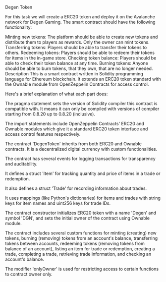 Degen Token

For this task we will create a ERC20 token and deploy it on the Avalanche network for Degen Gaming. The smart contract should have the following functionality:

Minting new tokens: The platform should be able to create new tokens and distribute them to players as rewards. Only the owner can mint tokens. Transferring tokens: Players should be able to transfer their tokens to others. Redeeming tokens: Players should be able to redeem their tokens for items in the in-game store. Checking token balance: Players should be able to check their token balance at any time. Burning tokens: Anyone should be able to burn tokens, that they own, that are no longer needed. Description This is a smart contract written in Solidity programming language for Ethereum blockchain. It extends an ERC20 token standard with the Ownable module from OpenZeppelin Contracts for access control.

Here's a brief explanation of what each part does:

The pragma statement sets the version of Solidity compiler this contract is compatible with. It means it can only be compiled with versions of compiler starting from 0.8.20 up to 0.8.20 (inclusive).

The import statements include OpenZeppelin Contracts' ERC20 and Ownable modules which give it a standard ERC20 token interface and access control features respectively.

The contract 'DegenToken' inherits from both ERC20 and Ownable contracts. It is a decentralized digital currency with custom functionalities.

The contract has several events for logging transactions for transparency and auditability.

It defines a struct 'Item' for tracking quantity and price of items in a trade or redemption.

It also defines a struct 'Trade' for recording information about trades.

It uses mappings (like Python's dictionaries) for items and trades with string keys for item names and uint256 keys for trade IDs.

The contract constructor initializes ERC20 token with a name 'Degen' and symbol 'DGN', and sets the initial owner of the contract using Ownable module.

The contract includes several custom functions for minting (creating) new tokens, burning (removing) tokens from an account's balance, transferring tokens between accounts, redeeming tokens (removing tokens from balance of an account), listing an item for trade or redemption, creating a trade, completing a trade, retrieving trade information, and checking an account's balance.

The modifier 'onlyOwner' is used for restricting access to certain functions to contract owner only.
